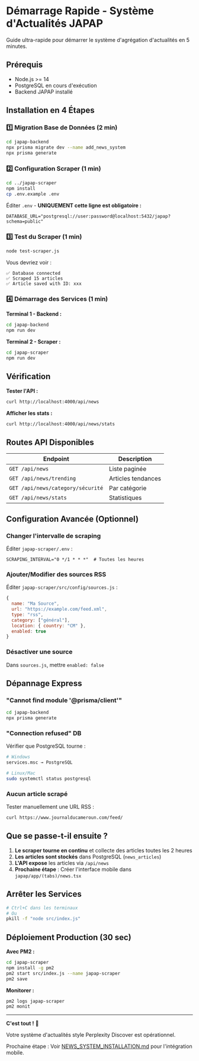 # Démarrage Rapide - Système d'Actualités JAPAP

Guide ultra-rapide pour démarrer le système d'agrégation d'actualités en 5 minutes.

## Prérequis

- Node.js >= 14
- PostgreSQL en cours d'exécution
- Backend JAPAP installé

## Installation en 4 Étapes

### 1️⃣ Migration Base de Données (2 min)

```bash
cd japap-backend
npx prisma migrate dev --name add_news_system
npx prisma generate
```

### 2️⃣ Configuration Scraper (1 min)

```bash
cd ../japap-scraper
npm install
cp .env.example .env
```

Éditer `.env` - **UNIQUEMENT cette ligne est obligatoire :**
```env
DATABASE_URL="postgresql://user:password@localhost:5432/japap?schema=public"
```

### 3️⃣ Test du Scraper (1 min)

```bash
node test-scraper.js
```

Vous devriez voir :
```
✅ Database connected
✅ Scraped 15 articles
✅ Article saved with ID: xxx
```

### 4️⃣ Démarrage des Services (1 min)

**Terminal 1 - Backend :**
```bash
cd japap-backend
npm run dev
```

**Terminal 2 - Scraper :**
```bash
cd japap-scraper
npm run dev
```

## Vérification

**Tester l'API :**
```bash
curl http://localhost:4000/api/news
```

**Afficher les stats :**
```bash
curl http://localhost:4000/api/news/stats
```

## Routes API Disponibles

| Endpoint | Description |
|----------|-------------|
| `GET /api/news` | Liste paginée |
| `GET /api/news/trending` | Articles tendances |
| `GET /api/news/category/sécurité` | Par catégorie |
| `GET /api/news/stats` | Statistiques |

## Configuration Avancée (Optionnel)

### Changer l'intervalle de scraping

Éditer `japap-scraper/.env` :
```env
SCRAPING_INTERVAL="0 */1 * * *"  # Toutes les heures
```

### Ajouter/Modifier des sources RSS

Éditer `japap-scraper/src/config/sources.js` :
```javascript
{
  name: "Ma Source",
  url: "https://example.com/feed.xml",
  type: "rss",
  category: ["général"],
  location: { country: "CM" },
  enabled: true
}
```

### Désactiver une source

Dans `sources.js`, mettre `enabled: false`

## Dépannage Express

### "Cannot find module '@prisma/client'"
```bash
cd japap-backend
npx prisma generate
```

### "Connection refused" DB
Vérifier que PostgreSQL tourne :
```bash
# Windows
services.msc → PostgreSQL

# Linux/Mac
sudo systemctl status postgresql
```

### Aucun article scrapé
Tester manuellement une URL RSS :
```bash
curl https://www.journalducameroun.com/feed/
```

## Que se passe-t-il ensuite ?

1. **Le scraper tourne en continu** et collecte des articles toutes les 2 heures
2. **Les articles sont stockés** dans PostgreSQL (`news_articles`)
3. **L'API expose** les articles via `/api/news`
4. **Prochaine étape** : Créer l'interface mobile dans `japap/app/(tabs)/news.tsx`

## Arrêter les Services

```bash
# Ctrl+C dans les terminaux
# Ou
pkill -f "node src/index.js"
```

## Déploiement Production (30 sec)

**Avec PM2 :**
```bash
cd japap-scraper
npm install -g pm2
pm2 start src/index.js --name japap-scraper
pm2 save
```

**Monitorer :**
```bash
pm2 logs japap-scraper
pm2 monit
```

---

**C'est tout !** 🎉

Votre système d'actualités style Perplexity Discover est opérationnel.

Prochaine étape : Voir [NEWS_SYSTEM_INSTALLATION.md](./NEWS_SYSTEM_INSTALLATION.md) pour l'intégration mobile.
